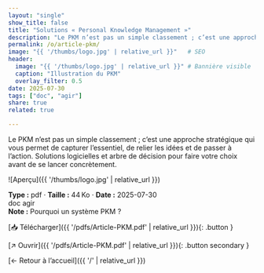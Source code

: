 ```yaml
---
layout: "single"
show_title: false
title: "Solutions « Personal Knowledge Management »"
description: "Le PKM n’est pas un simple classement ; c’est une approche stratégique qui vous permet de capturer l’essentiel, de relier les idées et de passer à l’action. Solutions logicielles et arbre de décision pour faire votre choix avant de se lancer concrètement."
permalink: /o/article-pkm/
image: "{{ '/thumbs/logo.jpg' | relative_url }}"   # SEO
header:
  image: "{{ '/thumbs/logo.jpg' | relative_url }}" # Bannière visible
  caption: "Illustration du PKM"
  overlay_filter: 0.5
date: 2025-07-30
tags: ["doc", "agir"]
share: true
related: true

---
```



Le PKM n’est pas un simple classement ; c’est une approche stratégique qui vous permet de capturer l’essentiel, de relier les idées et de passer à l’action. Solutions logicielles et arbre de décision pour faire votre choix avant de se lancer concrètement.

![Aperçu]({{ '/thumbs/logo.jpg' | relative_url }})

<div class="info-box"><strong>Type :</strong> pdf · <strong>Taille :</strong> 44 Ko · <strong>Date :</strong> 2025-07-30</div>

<div class="tags"><span class="tag">doc</span> <span class="tag">agir</span></div>

<div class="notice notice--info"><strong>Note :</strong> Pourquoi un système PKM ?</div>

[📥 Télécharger]({{ '/pdfs/Article-PKM.pdf' | relative_url }}){: .button }

[↗ Ouvrir]({{ '/pdfs/Article-PKM.pdf' | relative_url }}){: .button secondary }

[← Retour à l’accueil]({{ '/' | relative_url }})

